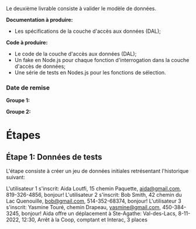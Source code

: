 Le deuxième livrable consiste à valider le modèle de données.

**Documentation à produire:**

* Les spécifications de la couche d'accès aux données (DAL);

**Code à produire:**

* Le code de la couche d'accès aux données (DAL);
* Un fake en Node.js pour chaque fonction d'interrogation dans la couche d'accès de données;
* Une série de tests en Nodes.js pour les fonctions de sélection.

### Date de remise

**Groupe 1:**

**Groupe 2:**

# Étapes

## Étape 1: Données de tests
L'étape consiste à créer un jeu de données initiales retrésentant l'historique suivant:

L'utilisateur 1 s'inscrit: Aida Loutfi, 15 chemin Paquette, aida@gmail.com, 819-326-4856, bonjour!
L'utilisateur 2 s'inscrit: Bob Smith, 42 chemin du Lac Quenouille, bob@gmail.com, 514-352-68374, bonjour!
L'utilisateur 3 s'inscrit: Yasmine Touré, chemin Drapeau, yasmine@gmail.com, 450-384-3245, bonjour!
Aida offre un déplacement à Ste-Agathe: Val-des-Lacs, 8-11-2022, 12:30, Arrêt à la Coop, comptant et Interac, 3 places

